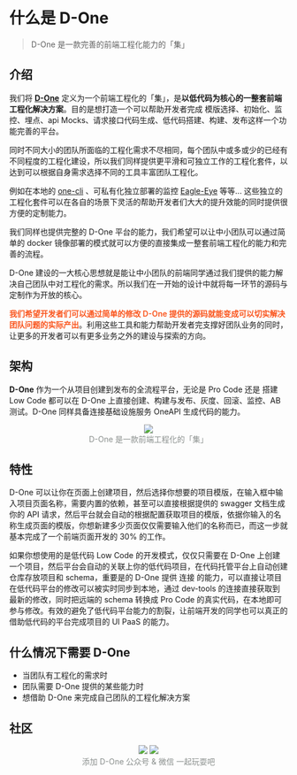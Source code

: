 # 什么是 D-One

> D-One 是一款完善的前端工程化能力的「集」

## 介绍

我们将 **[D-One](https://github.com/developer-once)** 定义为一个前端工程化的「集」，是**以低代码为核心的一整套前端工程化解决方案**。目的是想打造一个可以帮助开发者完成 模版选择、初始化、监控、埋点、api Mocks、请求接口代码生成、低代码搭建、构建、发布这样一个功能完善的平台。

同时不同大小的团队所面临的工程化需求不尽相同，每个团队中或多或少的已经有不同程度的工程化建设，所以我们同样提供更平滑和可独立工作的工程化套件，以达到可以根据自身需求选择不同的工具丰富团队工程化。

例如在本地的 [one-cli](https://github.com/developer-once/one-cli) 、可私有化独立部署的监控 [Eagle-Eye](https://github.com/developer-once/eagle-eye-sdk) 等等... 这些独立的工程化套件可以在各自的场景下灵活的帮助开发者们大大的提升效能的同时提供很方便的定制能力。

我们同样也提供完整的 D-One 平台的能力，我们希望可以让中小团队可以通过简单的 docker 镜像部署的模式就可以方便的直接集成一整套前端工程化的能力和完善的流程。

D-One 建设的一大核心思想就是能让中小团队的前端同学通过我们提供的能力解决自己团队中对工程化的需求。所以我们在一开始的设计中就将每一环节的源码与定制作为开放的核心。

<blod style="color: #fa541c; font-weight: 600;">我们希望开发者们可以通过简单的修改 D-One 提供的源码就能变成可以切实解决团队问题的实际产出</blod>。利用这些工具和能力帮助开发者完支撑好团队业务的同时，让更多的开发者可以有更多业务之外的建设与探索的方向。


## 架构

**D-One** 作为一个从项目创建到发布的全流程平台，无论是 Pro Code 还是 搭建 Low Code 都可以在 D-One 上直接创建、构建与发布、灰度、回滚、监控、AB测试。D-One 同样具备连接基础设施服务 OneAPI 生成代码的能力。


<div style="text-align: center; color: #8A8F8D;">
  <img  src="https://cdn.dev-one.cn/D-One.png?imageMogr2/thumbnail/1000x1000"/>
  <div>D-One 是一款前端工程化的「集」</div>
</div>

## 特性

D-One 可以让你在页面上创建项目，然后选择你想要的项目模版，在输入框中输入项目页面名称，需要内置的依赖，甚至可以直接根据提供的 swagger 文档生成你的 API 请求，然后平台就会自动的根据配置获取项目的模版，依据你输入的名称生成页面的模版，你想新建多少页面仅仅需要输入他们的名称而已，而这一步就基本完成了一个前端页面开发的 30% 的工作。

如果你想使用的是低代码 Low Code 的开发模式，仅仅只需要在 D-One 上创建一个项目，然后平台会自动的关联上你的低代码项目，在代码托管平台上自动创建仓库存放项目和 schema，重要是的 D-One 提供 连接 的能力，可以直接让项目在低代码平台的修改可以被实时同步到本地，通过 dev-tools 的连接直接获取到最新的修改，同时把远端的 schema 转换成 Pro Code 的真实代码，在本地即可参与修改。有效的避免了低代码平台能力的割裂，让前端开发的同学也可以真正的借助低代码的平台完成项目的 UI PaaS 的能力。

## 什么情况下需要 D-One

* 当团队有工程化的需求时
* 团队需要 D-One 提供的某些能力时
* 想借助 D-One 来完成自己团队的工程化解决方案



## 社区

<div style="text-align: center; color: #8A8F8D;">
  <img  src="https://cdn.dev-one.cn/wx-qrcode.jpg"/>
  <img  src="https://cdn.dev-one.cn/weixin.jpeg?imageMogr2/thumbnail/380x344"/>
  <div>添加 D-One 公众号 & 微信 一起玩耍吧</div>
</div>
